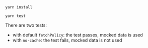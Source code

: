 ```
yarn install
```

```
yarn test
```

There are two tests:
- with default `fetchPolicy`: the test passes, mocked data is used
- with `no-cache`: the test fails, mocked data is not used